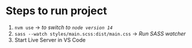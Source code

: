 # Steps to run project
1. `nvm use` -> *to switch to `node version 14`*
2. `sass --watch styles/main.scss:dist/main.css` -> *Run SASS watcher*
3. Start Live Server in VS Code